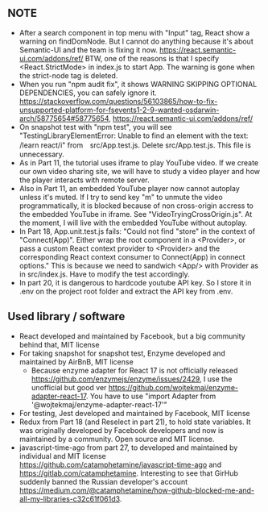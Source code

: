 ## NOTE  
- After a search component in top menu with "Input" tag, React show a warning on findDomNode. But I cannot do anything because it's about Semantic-UI and the team is fixing it now. https://react.semantic-ui.com/addons/ref/  BTW, one of the reasons is that I specify <React.StrictMode> in index.js to start App. The warning is gone when the strict-node tag is deleted.  
- When you run "npm audit fix", it shows WARNING SKIPPING OPTIONAL DEPENDENCIES, you can safely ignore it. https://stackoverflow.com/questions/56103865/how-to-fix-unsupported-platform-for-fsevents1-2-9-wanted-osdarwin-arch/58775654#58775654, https://react.semantic-ui.com/addons/ref/   
- On snapshot test with "npm test", you will see "TestingLibraryElementError: Unable to find an element with the text: /learn react/i" from　src/App.test.js. Delete src/App.test.js. This file is unnecessary.  
- As in Part 11, the tutorial uses iframe to play YouTube video. If we create our own video sharing site, we will have to study a video player and how the player interacts with remote server.  
- Also in Part 11, an embedded YouTube player now cannot autoplay unless it's muted. If I try to send key "m" to unmute the video programmatically, it is blocked because of non cross-origin accress to the embedded YouTube in iframe. See "VideoTryingCrossOrigin.js". At the moment, I will live with the embedded YouTube without autoplay.  
- In Part 18, App.unit.test.js fails: "Could not find "store" in the context of "Connect(App)". Either wrap the root component in a \<Provider\>, or pass a custom React context provider to \<Provider\> and the corresponding React context consumer to Connect(App) in connect options." This is because we need to sandwich \<App\/\> with Provider as in src/index.js. Have to modify the test accordingly.  
- In part 20, it is dangerous to hardcode youtube API key. So I store it in .env on the project root folder and extract the API key from .env.  
 
## Used library / software 
- React developed and maintained by Facebook, but a big community behind that, MIT license  
- For taking snapshot for snapshot test, Enzyme developed and maintained by AirBnB, MIT license
  - Because enzyme adapter for React 17 is not officially released https://github.com/enzymejs/enzyme/issues/2429, I use the unofficial but good ver https://github.com/wojtekmaj/enzyme-adapter-react-17. You have to use "import Adapter from '@wojtekmaj/enzyme-adapter-react-17'"
- For testing, Jest developed and maintained by Facebook, MIT license  
- Redux from Part 18 (and Reselect in part 21), to hold state variables. It was originally developed by Facebook developers and now is maintained by a community. Open source and MIT license.  
- javascript-time-ago from part 27, to developed and maintained by individual and MIT license https://github.com/catamphetamine/javascript-time-ago and https://gitlab.com/catamphetamine. Interesting to see that GirHub suddenly banned the Russian developer's account https://medium.com/@catamphetamine/how-github-blocked-me-and-all-my-libraries-c32c61f061d3.  
